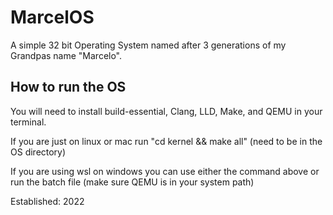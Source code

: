 # MarcelOS
A simple 32 bit Operating System named after 3 generations of my Grandpas name "Marcelo".

## How to run the OS
You will need to install build-essential, Clang, LLD, Make, and QEMU in your terminal.

If you are just on linux or mac run "cd kernel && make all" (need to be in the OS directory)

If you are using wsl on windows you can use either the command above or run the batch file (make sure QEMU is in your system path)

Established: 2022
